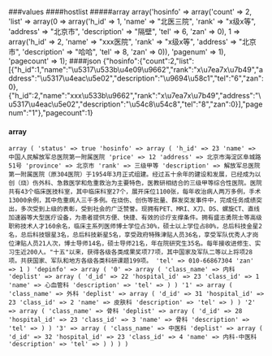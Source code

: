 ###values
####hostlist
#####array
    array('hosinfo' => array('count' => 2,
                             'list' => array(0 => array('h_id' => 1,
                                                        'name' => "北医三院",
                                                        'rank' => "x级x等",
                                                        'address' => "北京市",
                                                        'description' => "隔壁",
                                                        'tel' => 6,
                                                        'zan' => 0),
                                             1 => array('h_id' => 2,
                                                        'name' => "xxx医院",
                                                        'rank' => "x级x等",
                                                        'address' => "北京市",
                                                        'description' => "哈哈",
                                                        'tel' => 8,
                                                        'zan' => 0)),
                             'pagenum' => 1),
                             'pagecount' => 1);
####json
    {"hosinfo":{"count":2,"list":[{"h_id":1,"name":"\u5317\u533b\u4e09\u9662","rank":"x\u7ea7x\u7b49","address":"\u5317\u4eac\u5e02","description":"\u9694\u58c1","tel":"6","zan":0},{"h_id":2,"name":"xxx\u533b\u9662","rank":"x\u7ea7x\u7b49","address":"\u5317\u4eac\u5e02","description":"\u54c8\u54c8","tel":"8","zan":0}],"pagenum":"1"},"pagecount":1}
    
#### array
    array ( 'status' => true 'hosinfo' => array ( 'h_id' => 23 'name' => 中国人民解放军总医院第一附属医院 'price' => 12 'address' => 北京市海淀区阜城路51号 'province' => 北京市 'rank' => 三级甲等 'description' => 解放军总医院第一附属医院（原304医院）于1954年3月正式组建。经过五十余年的建设和发展，已经成为以创（烧）伤外科、急救医学和危重救治为主要特色，医教研相结合的三级甲等综合性医院。医院共有43个临床医技科室，其中临床科室27个，展开床位1100张，每年收治病人两万多例，手术13000余例，其中危重病人三千多例。在烧伤、创伤等批量、群发突发事件中，完成任务成绩突出，多次受到上级的表彰，受到社会的广泛赞誉。现拥有PET、MRI、X刀、DS、螺旋CT、直线加速器等大型医疗设备，为患者提供方便、快捷、有效的诊疗支撑条件。拥有盛志勇院士等高级职称技术人才160余名，临床主系列医师博士学位占30%，硕士以上学位占80%，总后科技金星2名，总后科技银星3名，总后科技新星5名，享受政府特殊津贴人员36名，享受军队优秀人才岗位津贴人员21人次，博士导师14名，硕士导师21名，年在院研究生35名。每年接收进修生、实习生近200人。"十五"以来，获得各级各类成果奖项77项，其中国家及军队二等以上将项28项。共获国家、军队和地方各级各类科研课题199项。 'tel' => 010-66867304 'zan' => 1 ) 'depinfo' => array ( '0' => array ( 'class_name' => 内科 'deplist' => array ( 'd_id' => 22 'hospital_id' => 23 'class_id' => 1 'name' => 心血管科 'description' => 'tel' => ) ) '1' => array ( 'class_name' => 外科 'deplist' => array ( 'd_id' => 31 'hospital_id' => 23 'class_id' => 2 'name' => 皮肤科 'description' => 'tel' => ) ) '2' => array ( 'class_name' => 骨科 'deplist' => array ( 'd_id' => 28 'hospital_id' => 23 'class_id' => 3 'name' => 骨科 'description' => 'tel' => ) ) '3' => array ( 'class_name' => 中医科 'deplist' => array ( 'd_id' => 32 'hospital_id' => 23 'class_id' => 4 'name' => 内科-中医科 'description' => 'tel' => ) ) ) )
    